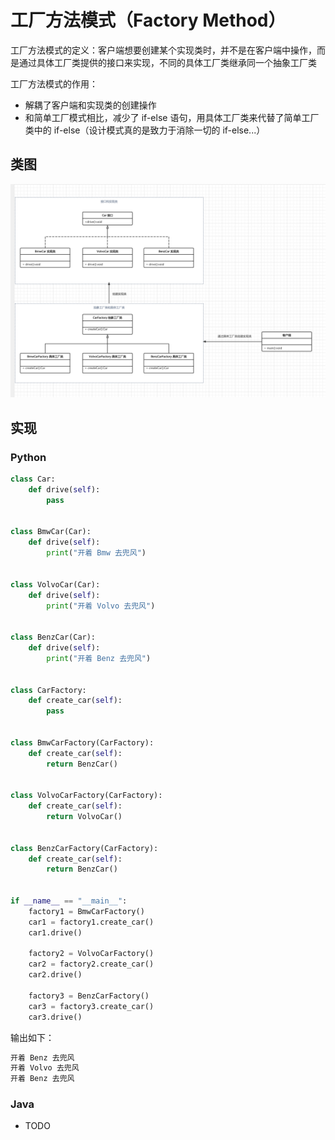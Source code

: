# 工厂方法模式（Factory Method）

工厂方法模式的定义：客户端想要创建某个实现类时，并不是在客户端中操作，而是通过具体工厂类提供的接口来实现，不同的具体工厂类继承同一个抽象工厂类

工厂方法模式的作用：

- 解耦了客户端和实现类的创建操作
- 和简单工厂模式相比，减少了 if-else 语句，用具体工厂类来代替了简单工厂类中的 if-else（设计模式真的是致力于消除一切的 if-else...）

## 类图

![](https://raw.githubusercontent.com/hsxhr-10/Blog/master/image/%E8%AE%BE%E8%AE%A1%E6%A8%A1%E5%BC%8F-7.png)

## 实现

### Python

```python
class Car:
    def drive(self):
        pass


class BmwCar(Car):
    def drive(self):
        print("开着 Bmw 去兜风")


class VolvoCar(Car):
    def drive(self):
        print("开着 Volvo 去兜风")


class BenzCar(Car):
    def drive(self):
        print("开着 Benz 去兜风")


class CarFactory:
    def create_car(self):
        pass


class BmwCarFactory(CarFactory):
    def create_car(self):
        return BenzCar()


class VolvoCarFactory(CarFactory):
    def create_car(self):
        return VolvoCar()


class BenzCarFactory(CarFactory):
    def create_car(self):
        return BenzCar()


if __name__ == "__main__":
    factory1 = BmwCarFactory()
    car1 = factory1.create_car()
    car1.drive()

    factory2 = VolvoCarFactory()
    car2 = factory2.create_car()
    car2.drive()

    factory3 = BenzCarFactory()
    car3 = factory3.create_car()
    car3.drive()
```

输出如下：

```BASH
开着 Benz 去兜风
开着 Volvo 去兜风
开着 Benz 去兜风
```

### Java

- TODO
